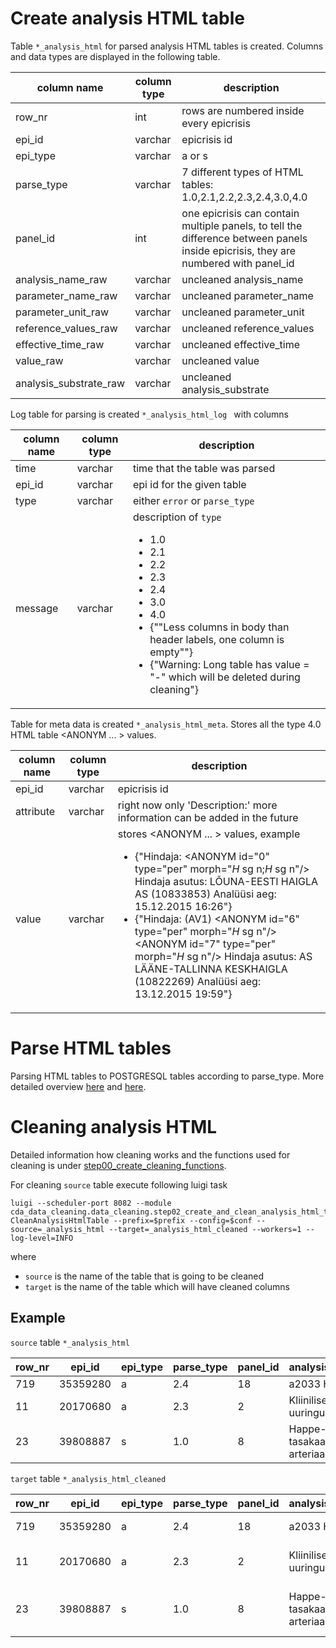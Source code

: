 # Create analysis HTML table

Table `*_analysis_html` for parsed analysis HTML tables is created. Columns and data types are displayed in the following table.

column name | column type | description |
--|--|--|
row_nr | int| rows are numbered inside every epicrisis
epi_id | varchar| epicrisis id
epi_type | varchar| a or s
parse_type | varchar| 7 different types of HTML tables: 1.0,2.1,2.2,2.3,2.4,3.0,4.0
panel_id | int| one epicrisis can contain multiple panels, to tell the difference between panels inside epicrisis, they are numbered with panel_id
analysis_name_raw | varchar| uncleaned analysis_name
parameter_name_raw |varchar|  uncleaned parameter_name
parameter_unit_raw | varchar| uncleaned parameter_unit
reference_values_raw | varchar| uncleaned reference_values
effective_time_raw |varchar| uncleaned effective_time
value_raw | varchar| uncleaned value
analysis_substrate_raw |varchar| uncleaned analysis_substrate


Log table for parsing is created  `*_analysis_html_log ` with columns

column name | column type | description |
--|--|--|
time |varchar| time that the table was parsed
epi_id | varchar| epi id for the given table
 type | varchar| either `error` or `parse_type`
 message |varchar| description of  `type` <ul><li>1.0</li><li>2.1</li><li>2.2</li><li>2.3</li><li>2.4</li><li>3.0</li><li>4.0</li><li>{""Less columns in body than header labels, one column is empty""}</li><li>{"Warning: Long table has value = \"-\" which will be deleted during cleaning"}</li></ul>



Table for meta data is created    `*_analysis_html_meta`.  Stores all the type 4.0 HTML table
<ANONYM  ... > values.

  column name | column type | description |
--|--|--|
 epi_id | varchar|epicrisis id
 attribute | varchar| right now only 'Description:' more information can be added in the future
 value | varchar| stores <ANONYM  ... > values, example <ul><li>{"Hindaja: <ANONYM id=\"0\" type=\"per\" morph=\"_H_ sg n;_H_ sg n\"/> Hindaja asutus: LÕUNA-EESTI HAIGLA AS (10833853) Analüüsi aeg: 15.12.2015 16:26"}</li><li>{"Hindaja: (AV1) <ANONYM id=\"6\" type=\"per\" morph=\"_H_ sg n\"/> <ANONYM id=\"7\" type=\"per\" morph=\"_H_ sg n\"/> Hindaja asutus: AS LÄÄNE-TALLINNA KESKHAIGLA (10822269) Analüüsi aeg: 13.12.2015 19:59"}</li></ul>


# Parse HTML tables
  
 Parsing HTML tables to POSTGRESQL tables according to parse_type. More detailed overview [here](https://git.stacc.ee/project4/cda-data-cleaning/blob/master/cda_data_cleaning/data_cleaning/step02_create_and_clean_analysis_html_table/parsing.md) and [here](https://git.stacc.ee/project4/cda-data-cleaning/blob/master/cda_data_cleaning/data_cleaning/step02_create_and_clean_analysis_html_table/parsing_new_parse_types.md).



# Cleaning analysis HTML

Detailed information how cleaning works and the functions used for cleaning is under [step00_create_cleaning_functions](https://git.stacc.ee/project4/cda-data-cleaning/tree/master/cda_data_cleaning/data_cleaning/step00_create_cleaning_functions).

 For cleaning `source` table execute following luigi task
```
luigi --scheduler-port 8082 --module cda_data_cleaning.data_cleaning.step02_create_and_clean_analysis_html_table.clean_analysis_html_table CleanAnalysisHtmlTable --prefix=$prefix --config=$conf --source=_analysis_html --target=_analysis_html_cleaned --workers=1 --log-level=INFO
```

where
* `source` is the name of the table that is going to be cleaned
* `target` is the name of the table which will have cleaned columns

## Example

`source` table `*_analysis_html`

|row_nr| epi_id| epi_type| parse_type|	panel_id| analysis_name_raw |parameter_name_raw| parameter_unit_raw| reference_values_raw| effective_time_raw | value_raw|analysis_substrate_raw|id
|--|--|--|--|--|--|--|--|--|--|--|--|--|
719|35359280|a|2.4|18|a2033 Hemogramm|a2085 Valk ||NEG|06.09.2011|5.00 g/L| |3031
11|20170680|a|2.3|2|Kliinilise keemia uuringud|S-CRP(C-reaktiivne valk)|mg/l|<5,0|20.12.2013|< 0.2| |173
23|39808887|s|1.0|8|Happe-aluse tasakaal arteriaalses veres|%sO2 c|%|95-99|2015.03.21|98,9(07:26),94,6(12:34),97,5(17:00)||1211



`target` table `*_analysis_html_cleaned`

|row_nr| epi_id| epi_type| parse_type|	panel_id| analysis_name_raw |parameter_name_raw| parameter_unit_raw| reference_values_raw| effective_time_raw | value_raw|analysis_substrate_raw|id | cleaned_value | analysis_name|parameter_name|effective_time|value| parameter_unit_from_suffix|suffix|value_type|reference_values|
|--|--|--|--|--|--|--|--|--|--|--|--|--|--|--|--|--|--|--|--|--|--|
719|35359280|a|2.4|18|a2033 Hemogramm|a2085 Valk| |NEG|06.09.2011|5.00 g/L||3031|"{5.0,g/L,g/L,float}"|Hemogramm|Valk|2011-09-06 00:00:00.000000|5.0|g/L|g/L|float|NEG
11|20170680|a|2.3|2|Kliinilise keemia uuringud|S-CRP(C-reaktiivne valk)|mg/l|<5,0|20.12.2013|< 0.2| |173|"{(-Inf;0.2),mg/l,,range}"|Kliinilise keemia uuringud|S-CRP|2013-12-20 00:00:00.000000|(-Inf;0.2)|mg/l| |range |(-Inf;5.0)
23|39808887|s|1.0|8|Happe-aluse tasakaal arteriaalses veres| %sO2 c|%|95-99|2015.03.21|98,9(07:26),94,6(12:34),97,5(17:00)| |1211|{98,9(07:26),94,6(12:34),97,5(17:00),,%,(07:26),94,6(12:34),97,5(17:00),,time_series} | Happe-aluse tasakaal arteriaalses veres| sO2 c% |2015-03-21 00:00:00.000000| 98,9(07:26),94,6(12:34),97,5(17:00) |%|(07:26),94,6(12:34),97,5(17:00)| time_series| [95,99]|









